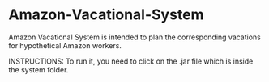 # Amazon-Vacational-System
Amazon Vacational System is intended to plan the corresponding vacations for hypothetical Amazon workers.

INSTRUCTIONS:
To run it, you need to click on the .jar file which is inside the system folder.
